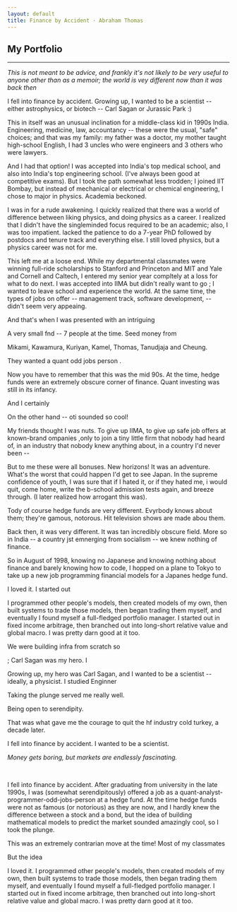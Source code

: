 ```yaml
---
layout: default
title: Finance by Accident · Abraham Thomas
---
```

## My Portfolio

----

*This is not meant to be advice, and frankly it's not likely to be very useful to anyone other than as a memoir; the world is vey different now than it was back then*


I fell into finance by accident.  Growing up, I wanted to be a scientist -- either astrophysics, or biotech -- Carl Sagan or Jurassic Park :)

This in itself was an unusual inclination for a middle-class kid in 1990s India.  Engineering, medicine, law, accountancy -- these were the usual, "safe" choices; and that was my family: my father was a doctor, my mother taught high-school English, I had 3 uncles who were engineers and 3 others who were lawyers.  

And I had that option!  I was accepted into India's top medical school, and also into India's top engineering school.  (I've always been good at competitive exams).  But I took the path somewhat less trodden; I joined IIT Bombay, but instead of mechanical or electrical or chemical engineering, I chose to major in physics.  Academia beckoned.

I was in for a rude awakening.  I quickly realized that there was a world of difference between liking physics, and doing physics as a career.  I realized that I didn't have the singleminded focus required to be an academic; also, I was too impatient. lacked the patience to do a 7-year PhD followed by postdocs and tenure track and everything else.  I still loved physics, but a physics career was not for me.

This left me at a loose end.  While my departmental classmates were winning full-ride scholarships to Stanford and Princeton and MIT and Yale and Cornell and Caltech, I entered my senior year compltely at a loss for what to do next.  I was accepted into IIMA but didn't really want to go ;  I wanted to leave school and experience the world.  At the same time, the types of jobs on offer -- management track, software development, -- didn't seem very appeaing.


And that's when I was presented with an intriguing 

A very small fnd -- 7 people at the time. 
Seed money from 

Mikami, Kawamura, Kuriyan, Kamel, Thomas, Tanudjaja and Cheung. 

They wanted a quant odd jobs person .


Now you have to remember that this was the mid 90s.  At the time, hedge funds were an extremely obscure corner of finance.  Quant investing was still in its infancy.  

And I certainly  

On the other hand -- oti sounded so cool!

My friends thought I was nuts.  To give up IIMA, to give up safe job offers at known-brand ompanies ,only to join a tiny little firm that nobody had heard of, in an industry that nobody knew anything about, in a country I'd never been -- 

But to me these were all bonuses.  New horizons!  It was an adventure.  What's the worst that could happen  I'd get to see Japan.  In the supreme confidence of youth, I was sure that if I hated it, or if they hated me, i would quit, come home, write the b-school admission tests again, and breeze through.  (I later realized how arrogant this was).

Tody of course hedge funds are very different.  Evyrbody knows about them; they're gamous, notorous.  Hit television shows are made abou them.  

Back then, it was very different.  It was tan incredibly obscure field.  More so in India -- a country jst emnerging from socialism -- we knew nothing of finance.

So in August of 1998, knowing no Japanese and knowing nothing about finance and barely knowing how to code, I hopped on a plane to Tokyo to take up a new job programming financial models for a Japanes hedge fund. 



I loved it.  I started out 

I programmed other people's models, then created models of my own, then built systems to trade those models, then began trading them myself, and eventually I found myself a full-fledged portfolio manager.  I started out in fixed income arbitrage, then branched out into long-short relative value and global macro.  I was pretty darn good at it too.


We were building infra from scratch so


; Carl Sagan was my hero.  I 

Growing up, my hero was Carl Sagan, and I wanted to be a scientist -- ideally, a physicist.  I studied Enginner



Taking the plunge served me really well.

Being open to serendipity. 

That was what gave me the courage to quit the hf industry cold turkey, a decade later.



























I fell into finance by accident.  I wanted to be a scientist. 

*Money gets boring, but markets are endlessly fascinating.*

<br/>


I fell into finance by accident.  After graduating from university in the late 1990s, I was (somewhat serendipitously) offered a job as a quant-analyst-programmer-odd-jobs-person at a hedge fund.  At the time hedge funds were not as famous (or notorious) as they are now, and I hardly knew the difference between a stock and a bond, but the idea of building mathematical models to predict the market sounded amazingly cool, so I took the plunge.

This was an extremely contrarian move at the time!  Most of my classmates 

But the idea 

I loved it.  I programmed other people's models, then created models of my own, then built systems to trade those models, then began trading them myself, and eventually I found myself a full-fledged portfolio manager.  I started out in fixed income arbitrage, then branched out into long-short relative value and global macro.  I was pretty darn good at it too.
